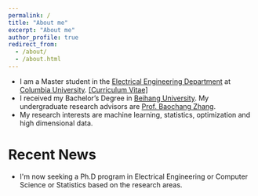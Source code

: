```yaml
---
permalink: /
title: "About me"
excerpt: "About me"
author_profile: true
redirect_from: 
  - /about/
  - /about.html
---
```


* I am a Master student in the [Electrical Engineering Department](https://drupal.ee.columbia.edu//) at [Columbia University](https://www.columbia.edu). [[Curriculum Vitae]](http://Wei-kang-Wang.github.io/files/weikangwang_CV.pdf)
* I received my Bachelor’s Degree in [Beihang University](http://www.buaa.edu.cn). My undergraduate research advisors are [Prof. Baochang Zhang](http://dept3.buaa.edu.cn/jsdw/qbjs/znxtykzgcx/fjs/zbc.htm).
* My research interests are machine learning, statistics, optimization and high dimensional data.


# Recent News
* I'm now seeking a Ph.D program in Electrical Engineering or Computer Science or Statistics based on the research areas.
